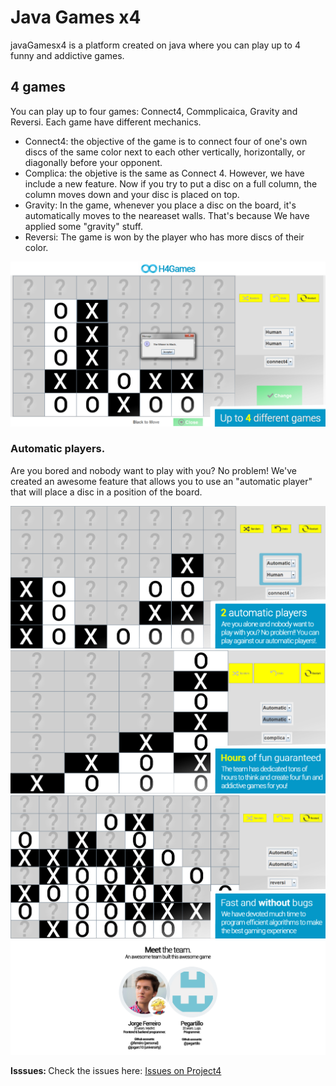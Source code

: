 # Java Games x4
javaGamesx4 is a platform created on java where you can play up to 4 funny and addictive games.
## 4 games
You can play up to four games: Connect4, Commplicaica, Gravity and Reversi. Each game have different mechanics.
* Connect4: the objective of the game is to connect four of one's own discs of the same color next to each other vertically, horizontally, or diagonally before your opponent. 
* Complica: the objetive is the same as Connect 4. However, we have include a new feature. Now if you try to put a disc on a full column, the column moves down and your disc is placed on top.
* Gravity: In the game, whenever you place a disc on the board, it's automatically moves to the neareaset walls. That's because We have applied some "gravity" stuff.
* Reversi: The game is won by the player who has more discs of their color. 

![alt text](/assets/slide1_2.jpg)

### Automatic players.
Are you bored and nobody want to play with you? No problem! We've created an awesome feature that allows you to use an "automatic player" that will place a disc in a position of the board.

![alt text](/assets/slide2_2.jpg)
![alt text](/assets/slide3_2.jpg)
![alt text](/assets/slide4_2.jpg) 
![alt text](/assets/credits.jpg)

<b>Isssues: </b> Check the issues here: <a href="/issues">Issues on Project4</a>
